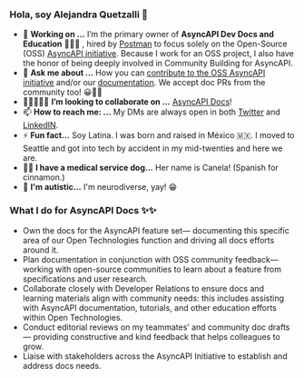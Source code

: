 ### Hola, soy Alejandra Quetzalli 🦄

- 📄 **Working on ...** I’m the primary owner of **AsyncAPI Dev Docs and Education** 👩🏻‍💻 , hired by [Postman](https://www.postman.com/alejandra-quetzalli) to focus solely on the Open-Source (OSS) [AsyncAPI initiative](https://www.asyncapi.com/). Because I work for an OSS project, I also have the honor of being deeply involved in Community Building for AsyncAPI.
- 💬 **Ask me about ...** How you can [contribute to the OSS AsyncAPI initiative](https://dev.to/alejandra_quetzalli/how-to-contribute-to-oss-asyncapi-initiative-dh7) and/or our [documentation](https://www.asyncapi.com/docs/getting-started). We accept doc PRs from the community too! 😀👍🏽
- 👩🏻‍🤝‍👩🏽 **I’m looking to collaborate on ...** [AsyncAPI Docs](https://www.asyncapi.com/docs/getting-started)! 
- 📫 **How to reach me: ...** My DMs are always open in both [Twitter](https://twitter.com/QuetzalliAle) and [LinkedIN](https://www.linkedin.com/in/alejandra-quetzalli/). 
- ⚡ **Fun fact...** Soy Latina. I was born and raised in México 🇲🇽. I moved to Seattle and got into tech by accident in my mid-twenties and here we are. 
- 🐕‍🦺 **I have a medical service dog...** Her name is Canela! (Spanish for cinnamon.)
- 🧠 **I'm autistic...** I'm neurodiverse, yay! 😁 


### What I do for AsyncAPI Docs ✨✨
- Own the docs for the AsyncAPI feature set— documenting this specific area of our Open Technologies function and driving all docs efforts around it.
- Plan documentation in conjunction with OSS community feedback— working with open-source communities to learn about a feature from specifications and user research.
- Collaborate closely with Developer Relations to ensure docs and learning materials align with community needs: this includes assisting with AsyncAPI documentation, tutorials, and other education efforts within Open Technologies.
- Conduct editorial reviews on my teammates’ and community doc drafts— providing constructive and kind feedback that helps colleagues to grow.
- Liaise with stakeholders across the AsyncAPI Initiative to establish and address docs needs.


<!--
**alequetzalli/alequetzalli** is a ✨ _special_ ✨ repository because its `README.md` (this file) appears on your GitHub profile.
-->

